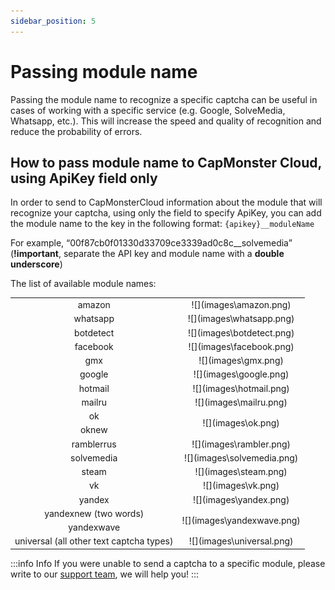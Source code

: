 ```yaml
---
sidebar_position: 5
---
```


# Passing module name

Passing the module name to recognize a specific captcha can be useful in cases of working with a specific service (e.g. Google, SolveMedia, Whatsapp, etc.).  This will increase the speed and quality of recognition and reduce the probability of errors. 

## How to pass module name to CapMonster Cloud, using ApiKey field only

In order to send to CapMonsterCloud information about the module that will recognize your captcha, using only the field to specify ApiKey, you can add the module name to the key in the following format: `{apikey}__moduleName`

For example, “00f87cb0f01330d33709ce3339ad0c8c__solvemedia” (**!important**, separate the API key and module name with a **double underscore**)

The list of available module names:
<table>
    <tbody>
        <tr>
            <td align="center">amazon</td>
            <td align="center">![](images\amazon.png)</td>
        </tr>
        <tr>
            <td align="center">whatsapp</td>
            <td align="center">![](images\whatsapp.png)</td>
        </tr>
        <tr>
            <td align="center">botdetect</td>
            <td align="center">![](images\botdetect.png)</td>
        </tr>
        <tr>
            <td align="center">facebook</td>
            <td align="center">![](images\facebook.png)</td>
        </tr>
        <tr>
            <td align="center">gmx</td>
            <td align="center">![](images\gmx.png)</td>
        </tr>
        <tr>
            <td align="center">google</td>
            <td align="center">![](images\google.png)</td>
        </tr>
        <tr>
            <td align="center">hotmail</td>
            <td align="center">![](images\hotmail.png)</td>
        </tr>
        <tr>
            <td align="center">mailru</td>
            <td align="center">![](images\mailru.png)</td>
        </tr>
        <tr>
            <td align="center">ok</td>
            <td rowspan="2" align="center">![](images\ok.png)</td>
        </tr>
        <tr>
            <td align="center">oknew</td>
        </tr>
        <tr>
            <td align="center">ramblerrus</td>
            <td align="center">![](images\rambler.png)</td>
        </tr>
        <tr>
            <td align="center">solvemedia</td>
            <td align="center">![](images\solvemedia.png)</td>
        </tr>
        <tr>
            <td align="center">steam</td>
            <td align="center">![](images\steam.png)</td>
        </tr>
        <tr>
            <td align="center">vk</td>
            <td align="center">![](images\vk.png)</td>
        </tr>
        <tr>
            <td align="center">yandex</td>
            <td align="center">![](images\yandex.png)</td>
        </tr>
        <tr>
            <td align="center">yandexnew (two words)</td>
			<td rowspan="2" align="center">![](images\yandexwave.png)</td>
        </tr>
        <tr>
            <td align="center">yandexwave</td>
        </tr>
        <tr>
            <td align="center">universal (all other text captcha types)</td>
            <td align="center">![](images\universal.png)</td>
        </tr>
    </tbody>
</table>

:::info Info
If you were unable to send a captcha to a specific module, please write to our [support team](https://helpdesk.zennolab.com/conversation/new), we will help you!
:::